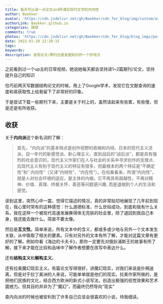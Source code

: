 ```yaml
---
title: 每天可以读一点论文and所谓后现代文学的内向性
author: Baokker
avatar: 'https://cdn.jsdelivr.net/gh/Baokker/cdn_for_blog/img/custom/avatar.jpg'
authorLink: Baokker.github.io
categories: 随想
comments: true
photos: 'https://cdn.jsdelivr.net/gh/Baokker/cdn_for_blog/blog_imgs/pexels-mikhael-mayim-8826427.jpg'
date: 2022-01-20 22:28:15
tags:
keywords:
description: 发现论文/期刊也是发掘知识的一个好地方
---
```


之前看到过一个up主的日常视频，她说她每天都会坚持读1~2篇期刊/论文，坚持提升自己的知识

恰巧前两天写数据结构论文的时候，用上了Google学术，发现它在文献查询的速度和易获取性上给我留下了非常好的印象。

于是尝试下载一些期刊下来，主要是关于村上的，虽然读起来有些累，有些慢，但是还是有所收获。



## 收获

关于**内向派**这个新名词的了解：

> 首先，“内向派”的基本特点是创作视野的收缩和内倾。日本的现代主义流派，自一年代的新感觉派、新心理主义、直到战后的“战后派”，都是具有强烈的社会意识的，现代主义作家们在人与社会的关系中寻求创作的支撑点..后现代主义有别于现代主义的特征有很多，但最根本的两个特征是“不确定性”和“ 内向性”（又译“内倾性”、“内在性”）。在哈桑看来，所谓“内向性”， 就是人对社会环境的适应，是主体的内缩，它不再具有超越性，不再对精神、价值、真理、终极关怀、善恶等问题感兴趣, 而是退缩到个人的生活和感觉。

读到这里，突然心中一震，觉得它描述的情况，真的非常贴切地展现了几年前到现在，我心里时常有的这种感觉：什么道德标准，什么世俗成功，到底和我有什么关系，我在这样一个被现代高速发展撕得体无完肤的社会里，除了退回到我自己本身，我还能去做什么。简直不要太像。

然后是**互文性**。简单来说，所有文本中的含义，都或多或少地与另外一个文本发生关联，从中吸取了相关的要素。只有对另外的文本有所了解，才能对这篇文章有更好的了解。例如你看《海边的卡夫卡》，那你一定要先对俄狄浦斯王的故事有所了解，接下来才能在比较和品味中了解作者想要在改写中表达什么。

还有**结构主义**和**解构主义**。



还有拉美魔幻现实主义。有篇论文写得很好，讲魔幻现实，对我们来说是扑朔迷离，但是对于拉丁美洲的人来说，可能单单就是他们的现实。拉美作家所做的，是把他们民族的文化，结合西方欧洲的新式小说写法，创造出极强的视觉效果和艺术震撼力。但其目的并非为了“魔幻”，而最终仍然导向“现实”



查内向派的时候也被安利到了许多自己应该会很喜欢的小说，待我细读。
